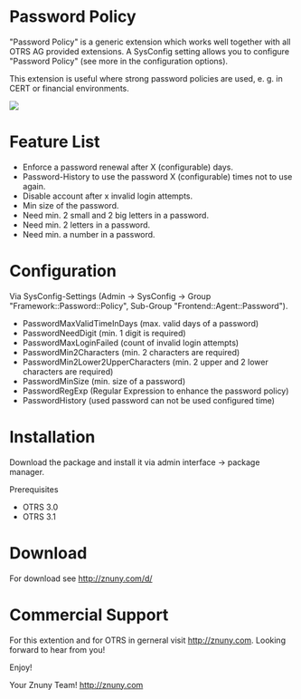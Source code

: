 Password Policy
===============
"Password Policy" is a generic extension which works well together with all OTRS AG provided extensions. A SysConfig setting allows you to configure "Password Policy" (see more in the configuration options).

This extension is useful where strong password policies are used, e. g. in CERT or financial environments.

<img src="Znuny4OTRS-PasswordPolicy/raw/master/screenshots/passwordpolicy.png" />

Feature List
============
* Enforce a password renewal after X (configurable) days.
* Password-History to use the password X (configurable) times not to use again.
* Disable account after x invalid login attempts.
* Min size of the password.
* Need min. 2 small and 2 big letters in a password.
* Need min. 2 letters in a password.
* Need min. a number in a password.

Configuration
=============
Via SysConfig-Settings (Admin -> SysConfig -> Group "Framework::Password::Policy", Sub-Group "Frontend::Agent::Password").

* PasswordMaxValidTimeInDays (max. valid days of a password)
* PasswordNeedDigit (min. 1 digit is required)
* PasswordMaxLoginFailed (count of invalid login attempts)
* PasswordMin2Characters (min. 2 characters are required)
* PasswordMin2Lower2UpperCharacters (min. 2 upper and 2 lower characters are required)
* PasswordMinSize (min. size of a password)
* PasswordRegExp (Regular Expression to enhance the password policy)
* PasswordHistory (used password can not be used configured time)

Installation
============
Download the package and install it via admin interface -> package manager.

Prerequisites
* OTRS 3.0
* OTRS 3.1

Download
========
For download see http://znuny.com/d/

Commercial Support
==================
For this extention and for OTRS in gerneral visit http://znuny.com. Looking forward to hear from you!

Enjoy!

 Your Znuny Team!
 http://znuny.com

